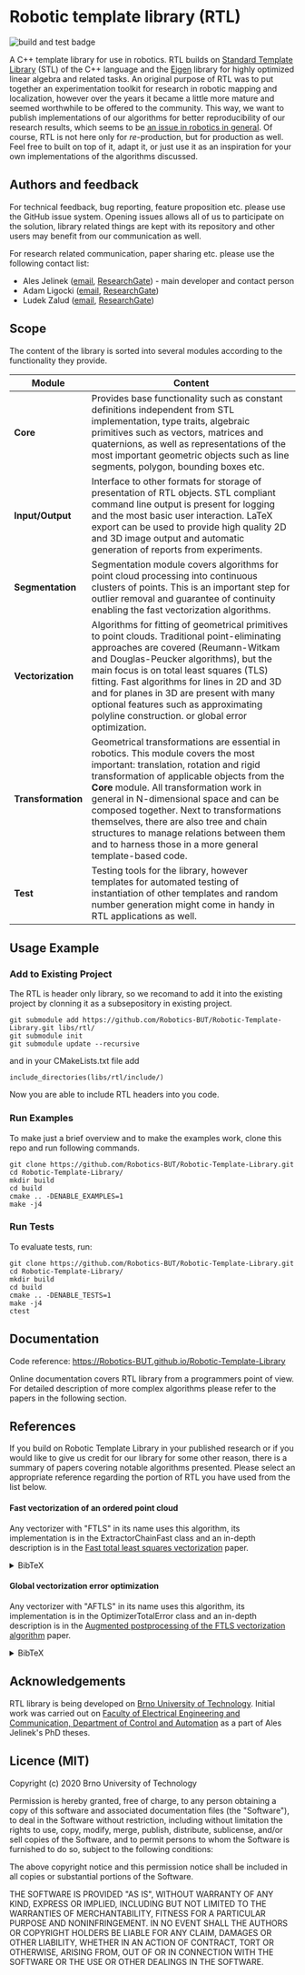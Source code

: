 # Robotic template library (RTL)

![build and test badge](https://github.com/Robotics-BUT/Robotic-Template-Library/actions/workflows/ubuntu-20-04.yml/badge.svg)

A C++ template library for use in robotics. RTL builds on [Standard Template Library](https://en.cppreference.com/w/)  (STL) of the C++ language and the [Eigen](http://eigen.tuxfamily.org/index.php?title=Main_Page)  library for highly optimized linear algebra and related tasks. An original purpose of RTL was to put together an experimentation toolkit for research in robotic mapping and localization, however over the years it became a little more mature and seemed worthwhile to be offered to the community. This way, we want to publish implementations of our algorithms for better reproducibility of our research results, which seems to be [an issue in robotics in general](https://www.nature.com/articles/s42256-019-0066-8). Of course, RTL is not here only for *re*-production, but for production as well. Feel free to built on top of it, adapt it, or just use it as an inspiration for your own implementations of the algorithms discussed. 

## Authors and feedback

For technical feedback, bug reporting, feature proposition etc. please use the GitHub issue system. Opening issues allows all of us to participate on the solution, library related things are kept with its repository and other users may benefit from our communication as well.

For research related communication, paper sharing etc. please use the following contact list:  

- Ales Jelinek ([email](Ales.Jelinek@ceitec.vutbr.cz), [ResearchGate](https://www.researchgate.net/profile/Ales_Jelinek)) - main developer and contact person
- Adam Ligocki ([email](Adam.Ligocki@ceitec.vutbr.cz), [ResearchGate](https://www.researchgate.net/profile/Adam_Ligocki))
- Ludek Zalud ([email](Ludek.Zalud@ceitec.vutbr.cz), [ResearchGate](https://www.researchgate.net/profile/Ludek_Zalud))

## Scope
The content of the library is sorted into several modules according to the functionality they provide.

| **Module** | **Content** |
| ---------------|----------------|
| **Core** | Provides base functionality such as constant definitions independent from STL implementation, type traits, algebraic primitives such as vectors, matrices and quaternions, as well as representations of the most important geometric objects such as line segments, polygon, bounding boxes etc. |
| **Input/Output** | Interface to other formats for storage of presentation of RTL objects. STL compliant command line output is present for logging and the most basic user interaction. LaTeX export can be used to provide high quality 2D and 3D image output and automatic generation of reports from experiments. |
| **Segmentation** | Segmentation module covers algorithms for point cloud processing into continuous clusters of points. This is an important step for outlier removal and guarantee of continuity enabling the fast vectorization algorithms. |
| **Vectorization** | Algorithms for fitting of geometrical primitives to point clouds. Traditional point-eliminating approaches are covered (Reumann-Witkam and Douglas-Peucker algorithms), but the main focus is on total least squares (TLS) fitting. Fast algorithms for lines in 2D and 3D and for planes in 3D are present with many optional features such as approximating polyline construction. or global error optimization. |
| **Transformation** | Geometrical transformations are essential in robotics. This module covers the most important: translation, rotation and rigid transformation of applicable objects from the **Core** module. All transformation work in general in N-dimensional space and can be composed together. Next to transformations themselves, there are also tree and chain structures to manage relations between them and to harness those in a more general template-based code.    
| **Test** | Testing tools for the library, however templates for automated testing of instantiation of other templates and random number generation might come in handy in RTL applications as well. | 

## Usage Example

### Add to Existing Project

The RTL is header only library, so we recomand to add it into the existing project by clonning it as a subsepository in existing project.

```
git submodule add https://github.com/Robotics-BUT/Robotic-Template-Library.git libs/rtl/
git submodule init
git submodule update --recursive
```

and in your CMakeLists.txt file add

```
include_directories(libs/rtl/include/)
```

Now you are able to include RTL headers into you code.

### Run Examples

To make just a brief overview and to make the examples work, clone this repo and run following commands.

```
git clone https://github.com/Robotics-BUT/Robotic-Template-Library.git
cd Robotic-Template-Library/
mkdir build
cd build
cmake .. -DENABLE_EXAMPLES=1
make -j4
```

### Run Tests

To evaluate tests, run:

```
git clone https://github.com/Robotics-BUT/Robotic-Template-Library.git
cd Robotic-Template-Library/
mkdir build
cd build
cmake .. -DENABLE_TESTS=1
make -j4
ctest
```
 

## Documentation

Code reference: https://Robotics-BUT.github.io/Robotic-Template-Library

Online documentation covers RTL library from a programmers point of view. For detailed description of more complex algorithms please refer to the papers in the following section.

## References

If you build on Robotic Template Library in your published research or if you would like to give us credit for our library for some other reason, there is a summary of papers covering notable algorithms presented. Please select an appropriate reference regarding the portion of RTL you have used from the list below.

#### Fast vectorization of an ordered point cloud
Any vectorizer with "FTLS" in its name uses this algorithm, its implementation is in the ExtractorChainFast class and an in-depth description is in the [Fast total least squares vectorization](https://link.springer.com/article/10.1007%2Fs11554-016-0562-6) paper.

<details>
<summary>BibTeX</summary>
  
```
@article{10.1007/s11554-016-0562-6,
author = {Jelinek, Ales and Zalud, Ludek and Jilek, Tomas},
title = {Fast Total Least Squares Vectorization},
year = {2019},
issue_date = {April 2019},
publisher = {Springer-Verlag},
address = {Berlin, Heidelberg},
volume = {16},
number = {2},
issn = {1861-8200},
url = {https://doi.org/10.1007/s11554-016-0562-6},
doi = {10.1007/s11554-016-0562-6},
journal = {J. Real-Time Image Process.},
month = apr,
pages = {459–475},
numpages = {17},
keywords = {Vectorization, Least squares, Point cloud, Linear regression, Robotics}
}
```
</details>

#### Global vectorization error optimization
Any vectorizer with "AFTLS" in its name uses this algorithm, its implementation is in the OptimizerTotalError class and an in-depth description is in the [Augmented postprocessing of the FTLS vectorization algorithm](http://www.scitepress.org/DigitalLibrary/Link.aspx?doi=10.5220/0005962902160223) paper.

<details>
<summary>BibTeX</summary>
  
```
@inproceedings{10.5220/0005962902160223,
author = {Jelinek, Ales and Zalud, Ludek},
title = {Augmented Postprocessing of the FTLS Vectorization Algorithm},
year = {2016},
isbn = {9789897581984},
publisher = {SCITEPRESS - Science and Technology Publications, Lda},
address = {Setubal, PRT},
url = {https://doi.org/10.5220/0005962902160223},
doi = {10.5220/0005962902160223},
booktitle = {Proceedings of the 13th International Conference on Informatics in Control, Automation and Robotics},
pages = {216–223},
numpages = {8},
keywords = {Vectorization, Linear Regression, Point Cloud, Least Squares Fitting, Mobile Robotics.},
location = {Lisbon, Portugal},
series = {ICINCO 2016}
}
```
</details>

## Acknowledgements
RTL library is being developed on [Brno University of Technology](https://www.vutbr.cz/). Initial work was carried out on [Faculty of Electrical Engineering and Communication, Department of Control and Automation](https://www.uamt.feec.vutbr.cz/en) as a part of Ales Jelinek's PhD theses.

## Licence (MIT)
Copyright (c) 2020 Brno University of Technology

Permission is hereby granted, free of charge, to any person obtaining a copy of this software and associated documentation files (the "Software"), to deal in the Software without restriction, including without limitation the rights to use, copy, modify, merge, publish, distribute, sublicense, and/or sell copies of the Software, and to permit persons to whom the Software is furnished to do so, subject to the following conditions: 

The above copyright notice and this permission notice shall be included in all copies or substantial portions of the Software.

THE SOFTWARE IS PROVIDED "AS IS", WITHOUT WARRANTY OF ANY KIND, EXPRESS OR IMPLIED, INCLUDING BUT NOT LIMITED TO THE WARRANTIES OF MERCHANTABILITY, FITNESS FOR A PARTICULAR PURPOSE AND NONINFRINGEMENT. IN NO EVENT SHALL THE AUTHORS OR COPYRIGHT HOLDERS BE LIABLE FOR ANY CLAIM, DAMAGES OR OTHER LIABILITY, WHETHER IN AN ACTION OF CONTRACT, TORT OR OTHERWISE, ARISING FROM, OUT OF OR IN CONNECTION WITH THE SOFTWARE OR THE USE OR OTHER DEALINGS IN THE SOFTWARE.

